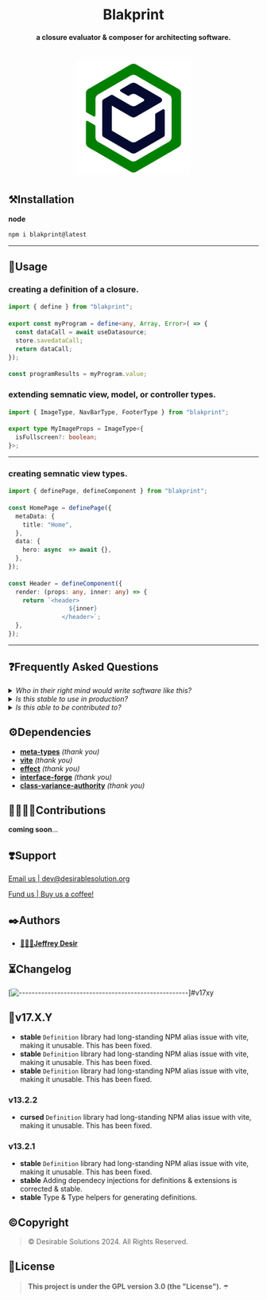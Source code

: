 <!-- ⚠️ This README has been generated from the file(s) "DOCUMENTATION.md" ⚠️--><h1 align="center">Blakprint</h1>

<h4 align="center">a closure evaluator & composer for architecting software.</h4>

<h1 align="center">

<img src="https://github.com/desirablesolutions/blakprint/blob/main/docs/logo.png?raw=true" height="230" width="230" alt="blackprint-logo-desirable-solutions"/>

</h1>
<h2>⚒️Installation</h2>

**node**

```bash
npm i blakprint@latest
```
---

<h2>🔨Usage</h2>

<h3>creating a definition of a closure.</h3>

```ts
import { define } from "blakprint";

export const myProgram = define<any, Array, Error>( => {
  const dataCall = await useDatasource;
  store.savedataCall;
  return dataCall;
});

const programResults = myProgram.value;

```

<h3>extending semnatic view, model, or controller types.</h3>

```ts
import { ImageType, NavBarType, FooterType } from "blakprint";

export type MyImageProps = ImageType<{
  isFullscreen?: boolean;
}>;
```

---

<h3>creating semnatic view types.</h3>

```ts
import { definePage, defineComponent } from "blakprint";

const HomePage = definePage({
  metaData: {
    title: "Home",
  },
  data: {
    hero: async  => await {},
  },
});

const Header = defineComponent({
  render: (props: any, inner: any) => {
    return `<header>
                 ${inner}
               </header>`;
  },
});
```

---

<h2>❓Frequently Asked Questions</h2>

<details>
<summary><em>Who in their right mind would write software like this?</em></summary>

<em>Engineers who love to generalize.</em>

</details>

<details>
<summary><em>Is this stable to use in production?</em></summary>

<em>No. -- however</em> The library is just a collection of small typescript modules, types, and plugins commonly used for making M.V.C and generalized for.
It is very extensible, and is extremely high-level. There is no fancy-shmancy engine or compiler. Just logic.

</details>


<details>
<summary><em>Is this able to be contributed to?</em></summary>

<em>Not yet! - but we'd love that.</em> The idea is simple, without bloating the end-developer memory space, load and define as many computations and data-sets as humanly possible while another contributing team generalize the build process for other lower interfaces (WebAssembly, Rust, DeviceScript, etc...). 

</details>

<h2>⚙️Dependencies</h2>

- [**meta-types**](https://npm.com/meta-types) _(thank you)_
- [**vite**](https://npm.com/meta-types) _(thank you)_
- [**effect**](https://npm.com/effect) _(thank you)_
- [**interface-forge**](https://npm.com/effect) _(thank you)_
- [**class-variance-authority**](https://npm.com/class-variance-authority) _(thank you)_


<h2>🫱🏿‍🫲🏿Contributions</h2>


**coming soon**...
<h2>❣️Support</h2>

[Email us | dev@desirablesolution.org](mailto:dev@desirable.solutions)

[Fund us | Buy us a coffee!](https://ko-fi.com/desirablesolutions)
<h2>✒️Authors</h2>

* [**👩🏿‍💻Jeffrey Desir**](https://desirablesolutions.org/team/jeffreydesir)
  

<h2>⏳Changelog</h2>



[![-----------------------------------------------------](https://raw.githubusercontent.com/andreasbm/readme/master/assets/lines/dark.png)]#v17xy

## 🎉v17.X.Y
- **stable** `Definition` library had long-standing NPM alias issue with vite, making it unusable. This has been fixed.
- **stable** `Definition` library had long-standing NPM alias issue with vite, making it unusable. This has been fixed.
- **stable** `Definition` library had long-standing NPM alias issue with vite, making it unusable. This has been fixed.


### v13.2.2
- **cursed** `Definition` library had long-standing NPM alias issue with vite, making it unusable. This has been fixed.



### v13.2.1
- **stable** `Definition` library had long-standing NPM alias issue with vite, making it unusable. This has been fixed.
- **stable** Adding dependecy injections for definitions & extensions is corrected & stable.
- **stable** Type & Type helpers for generating definitions. 


<h2>©️Copyright</h2>

> ©️ Desirable Solutions 2024. All Rights Reserved. 
<h2>📜License</h2>

> **This project is under the GPL version 3.0 (the "License").** ☂️


